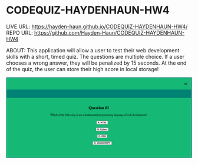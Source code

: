 # CODEQUIZ-HAYDENHAUN-HW4

LIVE URL: https://hayden-haun.github.io/CODEQUIZ-HAYDENHAUN-HW4/
REPO URL: https://github.com/Hayden-Haun/CODEQUIZ-HAYDENHAUN-HW4

ABOUT: This application will allow a user to test their web development skills with a short, timed quiz. The questions are multiple choice. If a user chooses a wrong answer, they will be penalized by 15 seconds. At the end of the quiz, the user can store their high score in local storage!

![SCREENSHOT](./Assets/CODEQUIZ-SCREENSHOT.png)
